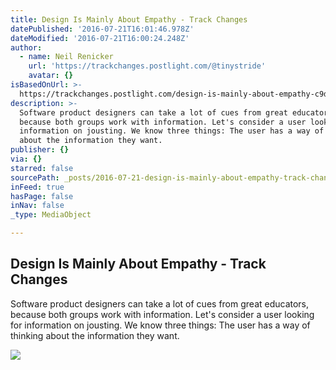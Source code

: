 ```yaml
---
title: Design Is Mainly About Empathy - Track Changes
datePublished: '2016-07-21T16:01:46.978Z'
dateModified: '2016-07-21T16:00:24.248Z'
author:
  - name: Neil Renicker
    url: 'https://trackchanges.postlight.com/@tinystride'
    avatar: {}
isBasedOnUrl: >-
  https://trackchanges.postlight.com/design-is-mainly-about-empathy-c9d51ccb208a#.t95jev3up
description: >-
  Software product designers can take a lot of cues from great educators,
  because both groups work with information. Let's consider a user looking for
  information on jousting. We know three things: The user has a way of thinking
  about the information they want.
publisher: {}
via: {}
starred: false
sourcePath: _posts/2016-07-21-design-is-mainly-about-empathy-track-changes.md
inFeed: true
hasPage: false
inNav: false
_type: MediaObject

---
```

<article style=""><h1>Design Is Mainly About Empathy - Track Changes</h1><p>Software product designers can take a lot of cues from great educators, because both groups work with information. Let's consider a user looking for information on jousting. We know three things: The user has a way of thinking about the information they want.</p><img src="https://cdn-images-2.medium.com/max/1200/1*pwlSr2Qq5rcVVTU7SxEAqQ.png" /></article>